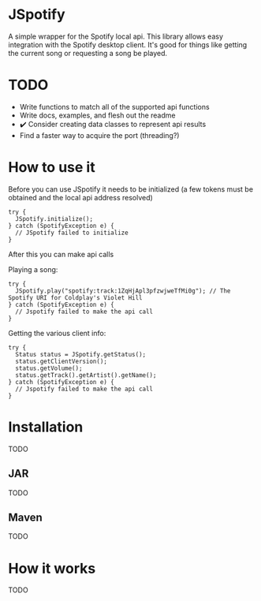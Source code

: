 # JSpotify
A simple wrapper for the Spotify local api.
This library allows easy integration with the Spotify desktop client.
It's good for things like getting the current song or requesting a song be played.

# TODO

- Write functions to match all of the supported api functions
- Write docs, examples, and flesh out the readme
- :heavy_check_mark: Consider creating data classes to represent api results
- Find a faster way to acquire the port (threading?)

# How to use it

Before you can use JSpotify it needs to be initialized (a few tokens must be obtained and the local api address resolved)

```
try {
  JSpotify.initialize();
} catch (SpotifyException e) {
  // JSpotify failed to initialize
}
```

After this you can make api calls

Playing a song:

```
try {
  JSpotify.play("spotify:track:1ZqHjApl3pfzwjweTfMi0g"); // The Spotify URI for Coldplay's Violet Hill
} catch (SpotifyException e) {
  // Jspotify failed to make the api call
}
```

Getting the various client info:

```
try {
  Status status = JSpotify.getStatus();
  status.getClientVersion();
  status.getVolume();
  status.getTrack().getArtist().getName();
} catch (SpotifyException e) {
  // Jspotify failed to make the api call
}
```

# Installation

TODO

## JAR

TODO

## Maven

TODO

# How it works

TODO
